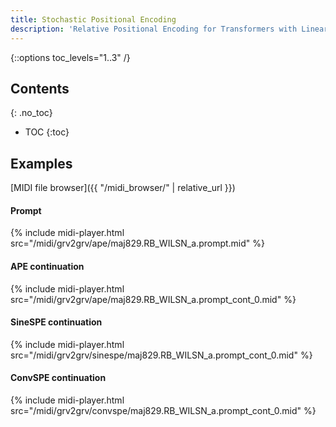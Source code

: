 ```yaml
---
title: Stochastic Positional Encoding
description: 'Relative Positional Encoding for Transformers with Linear Complexity'
---
```


{::options toc_levels="1..3" /}

## Contents
{: .no_toc}
* TOC
{:toc}

## Examples

[MIDI file browser]({{ "/midi_browser/" | relative_url }})

#### Prompt
{% include midi-player.html src="/midi/grv2grv/ape/maj829.RB_WILSN_a.prompt.mid" %}

#### APE continuation
{% include midi-player.html src="/midi/grv2grv/ape/maj829.RB_WILSN_a.prompt_cont_0.mid" %}

#### SineSPE continuation
{% include midi-player.html src="/midi/grv2grv/sinespe/maj829.RB_WILSN_a.prompt_cont_0.mid" %}

#### ConvSPE continuation
{% include midi-player.html src="/midi/grv2grv/convspe/maj829.RB_WILSN_a.prompt_cont_0.mid" %}
